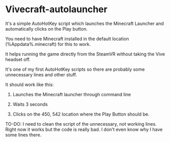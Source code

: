 # Vivecraft-autolauncher
It's a simple AutoHotKey script which launches the Minecraft Launcher and automatically clicks on the Play button. 

You need to have Minecraft installed in the default location (%Appdata%\.minecraft) for this to work.

It helps running the game directly from the SteamVR without taking the Vive headset off.

It's one of my first AutoHotKey scripts so there are probably some unnecessary lines and other stuff.

It should work like this:

1. Launches the Minecraft launcher through command line

2. Waits 3 seconds

3. Clicks on the 450, 542 location where the Play Button should be.


TO-DO: I need to clean the script of the unnecessary, not working lines. Right now it works but the code is really bad. I don't even know why I have some lines there.
